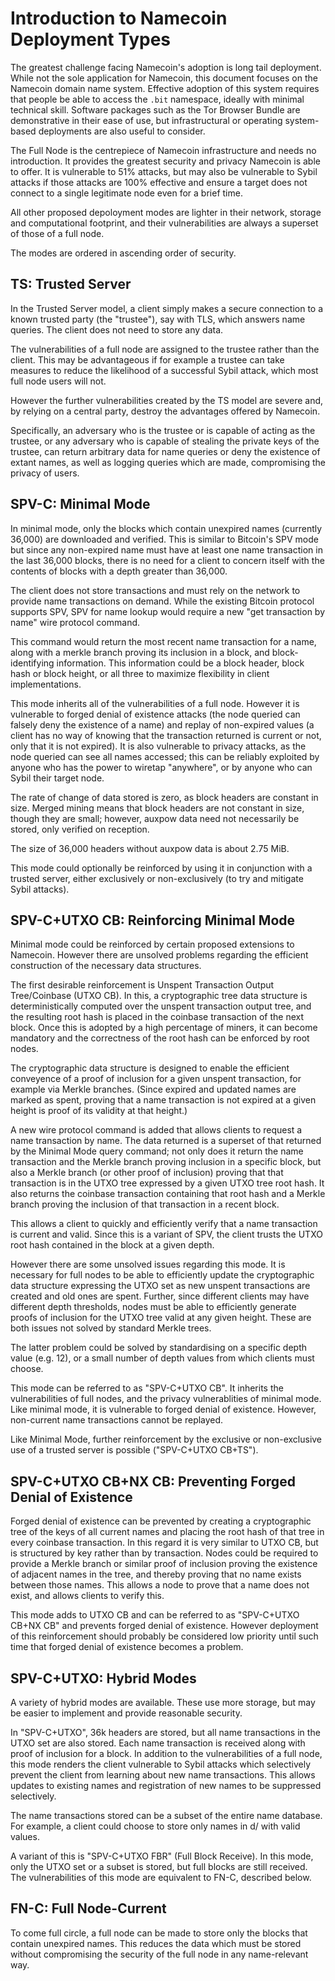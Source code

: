 Introduction to Namecoin Deployment Types
=========================================

The greatest challenge facing Namecoin's adoption is long tail deployment. While not the sole application for Namecoin, this document focuses on the Namecoin domain name system. Effective adoption of this system requires that people be able to access the `.bit` namespace, ideally with minimal technical skill. Software packages such as the Tor Browser Bundle are demonstrative in their ease of use, but infrastructural or operating system-based deployments are also useful to consider.

The Full Node is the centrepiece of Namecoin infrastructure and needs no introduction. It provides the greatest security and privacy Namecoin is able to offer. It is vulnerable to 51% attacks, but may also be vulnerable to Sybil attacks if those attacks are 100% effective and ensure a target does not connect to a single legitimate node even for a brief time.

All other proposed depoloyment modes are lighter in their network, storage and computational footprint, and their vulnerabilities are always a superset of those of a full node.

The modes are ordered in ascending order of security.

TS: Trusted Server
------------------

In the Trusted Server model, a client simply makes a secure connection to a known trusted party (the "trustee"), say with TLS, which answers name queries. The client does not need to store any data.

The vulnerabilities of a full node are assigned to the trustee rather than the client. This may be advantageous if for example a trustee can take measures to reduce the likelihood of a successful Sybil attack, which most full node users will not.

However the further vulnerabilities created by the TS model are severe and, by relying on a central party, destroy the advantages offered by Namecoin.

Specifically, an adversary who is the trustee or is capable of acting as the trustee, or any adversary who is capable of stealing the private keys of the trustee, can return arbitrary data for name queries or deny the existence of extant names, as well as logging queries which are made, compromising the privacy of users.

SPV-C: Minimal Mode
-------------------

In minimal mode, only the blocks which contain unexpired names (currently 36,000) are downloaded and verified.  This is similar to Bitcoin's SPV mode but since any non-expired name must have at least one name transaction in the last 36,000 blocks, there is no need for a client to concern itself with the contents of blocks with a depth greater than 36,000.

The client does not store transactions and must rely on the network to provide name transactions on demand. While the existing Bitcoin protocol supports SPV, SPV for name lookup would require a new "get transaction by name" wire protocol command.

This command would return the most recent name transaction for a name, along with a merkle branch proving its inclusion in a block, and block-identifying information. This information could be a block header, block hash or block height, or all three to maximize flexibility in client implementations.

This mode inherits all of the vulnerabilities of a full node. However it is vulnerable to forged denial of existence attacks (the node queried can falsely deny the existence of a name) and replay of non-expired values (a client has no way of knowing that the transaction returned is current or not, only that it is not expired). It is also vulnerable to privacy attacks, as the node queried can see all names accessed; this can be reliably exploited by anyone who has the power to wiretap "anywhere", or by anyone who can Sybil their target node.

The rate of change of data stored is zero, as block headers are constant in size. Merged mining means that block headers are not constant in size, though they are small; however, auxpow data need not necessarily be stored, only verified on reception.

The size of 36,000 headers without auxpow data is about 2.75 MiB.

This mode could optionally be reinforced by using it in conjunction with a trusted server, either exclusively or non-exclusively (to try and mitigate Sybil attacks).

SPV-C+UTXO CB: Reinforcing Minimal Mode
---------------------------------------

Minimal mode could be reinforced by certain proposed extensions to Namecoin. However there are unsolved problems regarding the efficient construction of the necessary data structures.

The first desirable reinforcement is Unspent Transaction Output Tree/Coinbase (UTXO CB). In this, a cryptographic tree data structure is deterministically computed over the unspent transaction output tree, and the resulting root hash is placed in the coinbase transaction of the next block. Once this is adopted by a high percentage of miners, it can become mandatory and the correctness of the root hash can be enforced by root nodes.

The cryptographic data structure is designed to enable the efficient conveyence of a proof of inclusion for a given unspent transaction, for example via Merkle branches. (Since expired and updated names are marked as spent, proving that a name transaction is not expired at a given height is proof of its validity at that height.)

A new wire protocol command is added that allows clients to request a name transaction by name. The data returned is a superset of that returned by the Minimal Mode query command; not only does it return the name transaction and the Merkle branch proving inclusion in a specific block, but also a Merkle branch (or other proof of inclusion) proving that that transaction is in the UTXO tree expressed by a given UTXO tree root hash. It also returns the coinbase transaction containing that root hash and a Merkle branch proving the inclusion of that transaction in a recent block.

This allows a client to quickly and efficiently verify that a name transaction is current and valid. Since this is a variant of SPV, the client trusts the UTXO root hash contained in the block at a given depth.

However there are some unsolved issues regarding this mode. It is necessary for full nodes to be able to efficiently update the cryptographic data structure expressing the UTXO set as new unspent transactions are created and old ones are spent. Further, since different clients may have different depth thresholds, nodes must be able to efficiently generate proofs of inclusion for the UTXO tree valid at any given height. These are both issues not solved by standard Merkle trees.

The latter problem could be solved by standardising on a specific depth value (e.g. 12), or a small number of depth values from which clients must choose.

This mode can be referred to as "SPV-C+UTXO CB". It inherits the vulnerabilities of full nodes, and the privacy vulnerablities of minimal mode. Like minimal mode, it is vulnerable to forged denial of existence. However, non-current name transactions cannot be replayed.

Like Minimal Mode, further reinforcement by the exclusive or non-exclusive use of a trusted server is possible ("SPV-C+UTXO CB+TS").

SPV-C+UTXO CB+NX CB: Preventing Forged Denial of Existence
----------------------------------------------------------

Forged denial of existence can be prevented by creating a cryptographic tree of the keys of all current names and placing the root hash of that tree in every coinbase transaction. In this regard it is very similar to UTXO CB, but is structured by key rather than by transaction. Nodes could be required to provide a Merkle branch or similar proof of inclusion proving the existence of adjacent names in the tree, and thereby proving that no name exists between those names. This allows a node to prove that a name does not exist, and allows clients to verify this.

This mode adds to UTXO CB and can be referred to as "SPV-C+UTXO CB+NX CB" and prevents forged denial of existence. However deployment of this reinforcement should probably be considered low priority until such time that forged denial of existence becomes a problem.

SPV-C+UTXO: Hybrid Modes
------------------------

A variety of hybrid modes are available. These use more storage, but may be easier to implement and provide reasonable security.

In "SPV-C+UTXO", 36k headers are stored, but all name transactions in the UTXO set are also stored. Each name transaction is received along with proof of inclusion for a block. In addition to the vulnerabilities of a full node, this mode renders the client vulnerable to Sybil attacks which selectively prevent the client from learning about new name transactions. This allows updates to existing names and registration of new names to be suppressed selectively.

The name transactions stored can be a subset of the entire name database. For example, a client could choose to store only names in d/ with valid values.

A variant of this is "SPV-C+UTXO FBR" (Full Block Receive). In this mode, only the UTXO set or a subset is stored, but full blocks are still received. The vulnerabilities of this mode are equivalent to FN-C, described below.

FN-C: Full Node-Current
-------------------

To come full circle, a full node can be made to store only the blocks that contain unexpired names. This reduces the data which must be stored without compromising the security of the full node in any name-relevant way.
